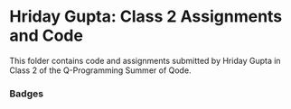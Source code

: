 # Hriday Gupta: Class 2 Assignments and Code
This folder contains code and assignments submitted by Hriday Gupta in Class 2 of the Q-Programming Summer of Qode.
### Badges